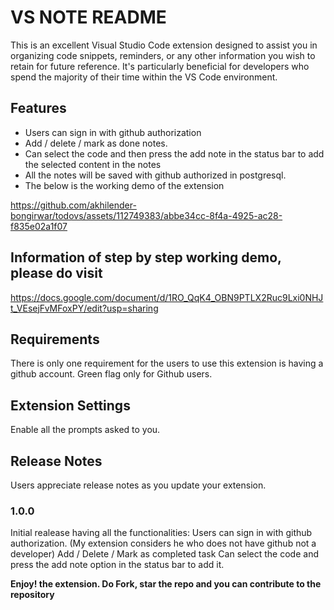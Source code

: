 # VS NOTE README

This is an excellent Visual Studio Code extension designed to assist you in organizing code snippets, reminders, or any other information you wish to retain for future reference. It's particularly beneficial for developers who spend the majority of their time within the VS Code environment.

## Features
- Users can sign in with github authorization
- Add / delete / mark as done notes.
- Can select the code and then press the add note in the status bar to add the selected content in the notes
- All the notes will be saved with github authorized in postgresql.
- The below is the working demo of the extension
  

https://github.com/akhilender-bongirwar/todovs/assets/112749383/abbe34cc-8f4a-4925-ac28-f835e02a1f07

 



## Information of step by step working demo, please do visit 
https://docs.google.com/document/d/1RO_QqK4_OBN9PTLX2Ruc9Lxi0NHJt_VEsejFvMFoxPY/edit?usp=sharing


## Requirements

There is only one requirement for the users to use this extension is having a github account.
Green flag only for Github users.

## Extension Settings
Enable all the prompts asked to you.

## Release Notes

Users appreciate release notes as you update your extension.

### 1.0.0
Initial realease having all the functionalities: 
Users can sign in with github authorization. (My extension considers he who does not have github not a developer)
Add / Delete / Mark as completed task
Can select the code and press the add note option in the status bar to add it.



**Enjoy! the extension. Do Fork, star the repo and you can contribute to the repository**
